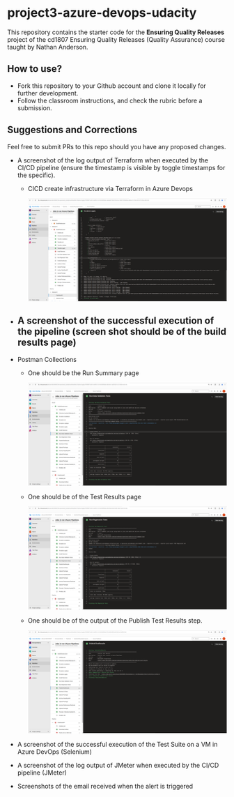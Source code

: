 # project3-azure-devops-udacity

This repository contains the starter code for the **Ensuring Quality Releases** project of the cd1807 Ensuring Quality Releases (Quality Assurance) course taught by Nathan Anderson. 


## How to use?
- Fork this repository to your Github account and clone it locally for further development. 
- Follow the classroom instructions, and check the rubric before a submission. 

## Suggestions and Corrections
Feel free to submit PRs to this repo should you have any proposed changes. 

* A screenshot of the log output of Terraform when executed by the CI/CD pipeline (ensure the timestamp is visible by toggle timestamps for the specific).
    - CICD create infrastructure via Terraform in Azure Devops

        ![image](./screenshots/azuredevops-provision-infra-completely.png)


* A screenshot of the successful execution of the pipeline (screen shot should be of the build results page)
    - 

* Postman Collections
    - One should be the Run Summary page

        ![image](./screenshots/validation-test-postman.png)

    - One should be of the Test Results page

        ![image](./screenshots/regression-test-postman.png)

    - One should be of the output of the Publish Test Results step.

        ![image](./screenshots/publishtestresult-postman.png)


* A screenshot of the successful execution of the Test Suite on a VM in Azure DevOps (Selenium)


* A screenshot of the log output of JMeter when executed by the CI/CD pipeline (JMeter)

* Screenshots of the email received when the alert is triggered